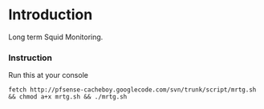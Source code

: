 # Introduction #

Long term Squid Monitoring.


### Instruction ###
Run this at your console
```
fetch http://pfsense-cacheboy.googlecode.com/svn/trunk/script/mrtg.sh && chmod a+x mrtg.sh && ./mrtg.sh
```